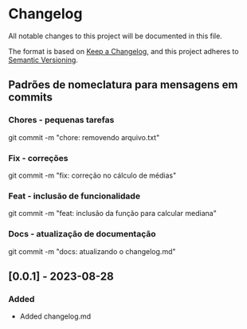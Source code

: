 # Changelog
All notable changes to this project will be documented in this file.

The format is based on [Keep a Changelog](https://keepachangelog.com/en/1.0.0/),
and this project adheres to [Semantic Versioning](https://semver.org/spec/v2.0.0.html).

## Padrões de nomeclatura para mensagens em commits

### Chores - pequenas tarefas
git commit -m "chore: removendo arquivo.txt"

### Fix - correções
git commit -m "fix: correção no cálculo de médias"

### Feat - inclusão de funcionalidade
git commit -m "feat: inclusão da função para calcular mediana"

### Docs - atualização de documentação
git commit -m "docs: atualizando o changelog.md"


## [0.0.1] - 2023-08-28
### Added
- Added changelog.md